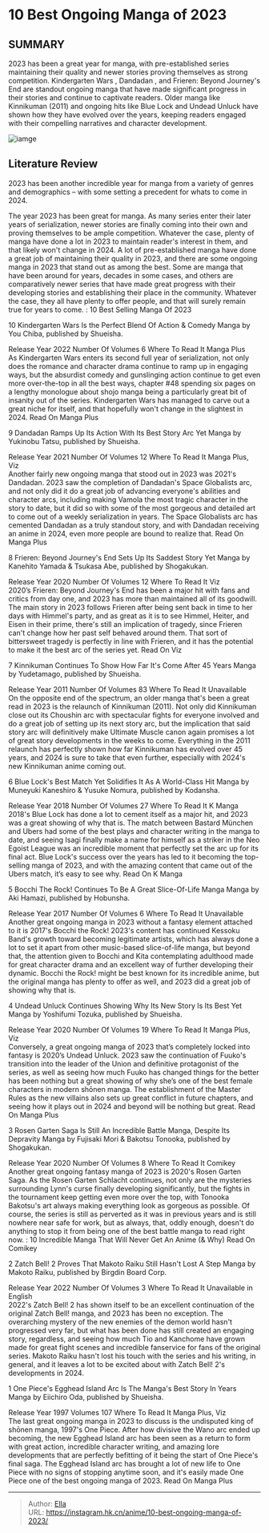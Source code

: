 # 10 Best Ongoing Manga of 2023


## SUMMARY 


 2023 has been a great year for manga, with pre-established series maintaining their quality and newer stories proving themselves as strong competition. 
Kindergarten Wars
, 
Dandadan
, and 
Frieren: Beyond Journey&#39;s End
 are standout ongoing manga that have made significant progress in their stories and continue to captivate readers. 
 Older manga like 
Kinnikuman
 (2011) and ongoing hits like 
Blue Lock
 and 
Undead Unluck
 have shown how they have evolved over the years, keeping readers engaged with their compelling narratives and character development. 

![iamge](https://static1.srcdn.com/wordpress/wp-content/uploads/2023/12/blue-lock-one-piece-undead-unluck.jpg)

## Literature Review

2023 has been another incredible year for manga from a variety of genres and demographics – with some setting a precedent for whats to come in 2024.




The year 2023 has been great for manga. As many series enter their later years of serialization, newer stories are finally coming into their own and proving themselves to be ample competition. Whatever the case, plenty of manga have done a lot in 2023 to maintain reader&#39;s interest in them, and that likely won&#39;t change in 2024.
A lot of pre-established manga have done a great job of maintaining their quality in 2023, and there are some ongoing manga in 2023 that stand out as among the best. Some are manga that have been around for years, decades in some cases, and others are comparatively newer series that have made great progress with their developing stories and establishing their place in the community. Whatever the case, they all have plenty to offer people, and that will surely remain true for years to come.
 : 10 Best Selling Manga Of 2023









 








 10  Kindergarten Wars Is the Perfect Blend Of Action &amp; Comedy 
Manga by You Chiba, published by Shueisha.
        

  Release Year   2022    Number Of Volumes   6    Where To Read It   Manga Plus    
As Kindergarten Wars enters its second full year of serialization, not only does the romance and character drama continue to ramp up in engaging ways, but the absurdist comedy and gunslinging action continue to get even more over-the-top in all the best ways, chapter #48 spending six pages on a lengthy monologue about shojo manga being a particularly great bit of insanity out of the series. Kindergarten Wars has managed to carve out a great niche for itself, and that hopefully won&#39;t change in the slightest in 2024.
Read On Manga Plus





 9  Dandadan Ramps Up Its Action With Its Best Story Arc Yet 
Manga by Yukinobu Tatsu, published by Shueisha.


 







  Release Year   2021    Number Of Volumes   12    Where To Read It   Manga Plus, Viz    
Another fairly new ongoing manga that stood out in 2023 was 2021&#39;s Dandadan. 2023 saw the completion of Dandadan&#39;s Space Globalists arc, and not only did it do a great job of advancing everyone&#39;s abilities and character arcs, including making Vamola the most tragic character in the story to date, but it did so with some of the most gorgeous and detailed art to come out of a weekly serialization in years. The Space Globalists arc has cemented Dandadan as a truly standout story, and with Dandadan receiving an anime in 2024, even more people are bound to realize that.
Read On Manga Plus





 8  Frieren: Beyond Journey&#39;s End Sets Up Its Saddest Story Yet 
Manga by Kanehito Yamada &amp; Tsukasa Abe, published by Shogakukan.
        

  Release Year   2020    Number Of Volumes   12    Where To Read It   Viz    
2020’s Frieren: Beyond Journey&#39;s End has been a major hit with fans and critics from day one, and 2023 has more than maintained all of its goodwill. The main story in 2023 follows Frieren after being sent back in time to her days with Himmel&#39;s party, and as great as it is to see Himmel, Heiter, and Eisen in their prime, there&#39;s still an implication of tragedy, since Frieren can&#39;t change how her past self behaved around them. That sort of bittersweet tragedy is perfectly in line with Frieren, and it has the potential to make it the best arc of the series yet.
Read On Viz





 7  Kinnikuman Continues To Show How Far It&#39;s Come After 45 Years 
Manga by Yudetamago, published by Shueisha.
        

  Release Year   2011    Number Of Volumes   83    Where To Read It   Unavailable    
On the opposite end of the spectrum, an older manga that&#39;s been a great read in 2023 is the relaunch of Kinnikuman (2011). Not only did Kinnikuman close out its Choushin arc with spectacular fights for everyone involved and do a great job of setting up its next story arc, but the implication that said story arc will definitively make Ultimate Muscle canon again promises a lot of great story developments in the weeks to come. Everything in the 2011 relaunch has perfectly shown how far Kinnikuman has evolved over 45 years, and 2024 is sure to take that even further, especially with 2024&#39;s new Kinnikuman anime coming out.





 6  Blue Lock&#39;s Best Match Yet Solidifies It As A World-Class Hit 
Manga by Muneyuki Kaneshiro &amp; Yusuke Nomura, published by Kodansha.


 







  Release Year   2018    Number Of Volumes   27    Where To Read It   K Manga    
2018&#39;s Blue Lock has done a lot to cement itself as a major hit, and 2023 was a great showing of why that is. The match between Bastard München and Ubers had some of the best plays and character writing in the manga to date, and seeing Isagi finally make a name for himself as a striker in the Neo Egoist League was an incredible moment that perfectly set the arc up for its final act. Blue Lock&#39;s success over the years has led to it becoming the top-selling manga of 2023, and with the amazing content that came out of the Ubers match, it’s easy to see why.
Read On K Manga





 5  Bocchi The Rock! Continues To Be A Great Slice-Of-Life Manga 
Manga by Aki Hamazi, published by Hobunsha.
        

  Release Year   2017    Number Of Volumes   6    Where To Read It   Unavailable    
Another great ongoing manga in 2023 without a fantasy element attached to it is 2017&#39;s Bocchi the Rock! 2023&#39;s content has continued Kessoku Band&#39;s growth toward becoming legitimate artists, which has always done a lot to set it apart from other music-based slice-of-life manga, but beyond that, the attention given to Bocchi and Kita contemplating adulthood made for great character drama and an excellent way of further developing their dynamic. Bocchi the Rock! might be best known for its incredible anime, but the original manga has plenty to offer as well, and 2023 did a great job of showing why that is.





 4  Undead Unluck Continues Showing Why Its New Story Is Its Best Yet 
Manga by Yoshifumi Tozuka, published by Shueisha.
        

  Release Year   2020    Number Of Volumes   19    Where To Read It   Manga Plus, Viz    
Conversely, a great ongoing manga of 2023 that’s completely locked into fantasy is 2020’s Undead Unluck. 2023 saw the continuation of Fuuko&#39;s transition into the leader of the Union and definitive protagonist of the series, as well as seeing how much Fuuko has changed things for the better has been nothing but a great showing of why she’s one of the best female characters in modern shōnen manga. The establishment of the Master Rules as the new villains also sets up great conflict in future chapters, and seeing how it plays out in 2024 and beyond will be nothing but great.
Read On Manga Plus





 3  Rosen Garten Saga Is Still An Incredible Battle Manga, Despite Its Depravity 
Manga by Fujisaki Mori &amp; Bakotsu Tonooka, published by Shogakukan.
        

  Release Year   2020    Number Of Volumes   8    Where To Read It   Comikey    
Another great ongoing fantasy manga of 2023 is 2020&#39;s Rosen Garten Saga. As the Rosen Garten Schlacht continues, not only are the mysteries surrounding Lynn&#39;s curse finally developing significantly, but the fights in the tournament keep getting even more over the top, with Tonooka Bakotsu&#39;s art always making everything look as gorgeous as possible. Of course, the series is still as perverted as it was in previous years and is still nowhere near safe for work, but as always, that, oddly enough, doesn&#39;t do anything to stop it from being one of the best battle manga to read right now.
 : 10 Incredible Manga That Will Never Get An Anime (&amp; Why)
Read On Comikey





 2  Zatch Bell! 2 Proves That Makoto Raiku Still Hasn&#39;t Lost A Step 
Manga by Makoto Raiku, published by Birgdin Board Corp.
        

  Release Year   2022    Number Of Volumes   3    Where To Read It   Unavailable in English    
2022&#39;s Zatch Bell! 2 has shown itself to be an excellent continuation of the original Zatch Bell! manga, and 2023 has been no exception. The overarching mystery of the new enemies of the demon world hasn&#39;t progressed very far, but what has been done has still created an engaging story, regardless, and seeing how much Tio and Kanchome have grown made for great fight scenes and incredible fanservice for fans of the original series. Makoto Raiku hasn&#39;t lost his touch with the series and his writing, in general, and it leaves a lot to be excited about with Zatch Bell! 2&#39;s developments in 2024.





 1  One Piece&#39;s Egghead Island Arc Is The Manga&#39;s Best Story In Years 
Manga by Eiichiro Oda, published by Shueisha.


 







  Release Year   1997    Volumes   107    Where To Read It   Manga Plus, Viz    
The last great ongoing manga in 2023 to discuss is the undisputed king of shōnen manga, 1997&#39;s One Piece. After how divisive the Wano arc ended up becoming, the new Egghead Island arc has been seen as a return to form with great action, incredible character writing, and amazing lore developments that are perfectly befitting of it being the start of One Piece&#39;s final saga. The Egghead Island arc has brought a lot of new life to One Piece with no signs of stopping anytime soon, and it&#39;s easily made One Piece one of the best ongoing manga of 2023.
Read On Manga Plus

---

> Author: [Ella](https://instagram.hk.cn/)  
> URL: https://instagram.hk.cn/anime/10-best-ongoing-manga-of-2023/  

